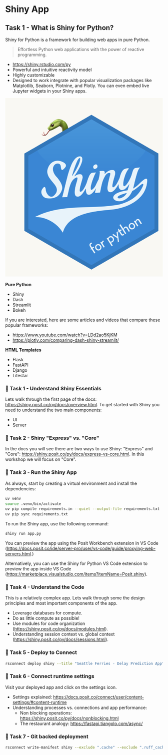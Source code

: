 # Shiny App

## Task 1 - What is Shiny for Python?

Shiny for Python is a framework for building web apps in pure Python.

> Effortless Python web applications with the power of reactive programming.

- https://shiny.rstudio.com/py
- Powerful and intuitive reactivity model
- Highly customizable
- Designed to work integrate with popular visualization packages like Matplotlib, Seaborn, Plotnine, and Plotly. You can even embed live Jupyter widgets in your Shiny apps.

![Shiny for python hex](imgs/shiny-for-python.png)

**Pure Python**

- Shiny
- Dash
- Streamlit
- Bokeh

If you are interested, here are some articles and videos that compare these popular frameworks:

- <https://www.youtube.com/watch?v=LDd2ao5KjKM>
- <https://plotly.com/comparing-dash-shiny-streamlit/>

**HTML Templates**

- Flask
- FastAPI
- Django
- Litestar

### 🔄 Task 1 - Understand Shiny Essentials

Lets walk through the first page of the docs: <https://shiny.posit.co/py/docs/overview.html>. To get started with Shiny you need to understand the two main components:

- UI
- Server

### 🔄 Task 2 - Shiny "Express" vs. "Core"

In the docs you will see there are two ways to use Shiny: "Express" and "Core": <https://shiny.posit.co/py/docs/express-vs-core.html>. In this workshop we will focus on "Core".

### 🔄 Task 3 - Run the Shiny App

As always, start by creating a virtual environment and install the dependencies:

```bash
uv venv
source .venv/bin/activate
uv pip compile requirements.in --quiet --output-file requirements.txt
uv pip sync requirements.txt
```

To run the Shiny app, use the following command:

```bash
shiny run app.py
```

You can preview the app using the Posit Workbench extension in VS Code (<https://docs.posit.co/ide/server-pro/user/vs-code/guide/proxying-web-servers.html>.)

Alternatively, you can use the Shiny for Python VS Code extension to preview the app inside VS Code (<https://marketplace.visualstudio.com/items?itemName=Posit.shiny>).

### 🔄 Task 4 - Understand the Code

This is a relatively complex app. Lets walk through some the design principles and most important components of the app.

- Leverage databases for compute.
- Do as little compute as possible!
- Use modules for code organization (<https://shiny.posit.co/py/docs/modules.html>).
- Understanding session context vs. global context (<https://shiny.posit.co/py/docs/sessions.html>).

### 🔄 Task 5 - Deploy to Connect

```bash
rsconnect deploy shiny --title "Seattle Ferries - Delay Prediction App" --exclude ".cache" --exclude ".ruff_cache" --exclude ".posit" .
```

### 🔄 Task 6 - Connect runtime settings

Visit your deployed app and click on the settings icon.

- Settings explained: <https://docs.posit.co/connect/user/content-settings/#content-runtime>
- Understanding processes vs. connections and app performance:
  - Non blocking operations: <https://shiny.posit.co/py/docs/nonblocking.html>
  - The restaurant analogy: <https://fastapi.tiangolo.com/async/>

### 🔄 Task 7 - Git backed deployment

```bash
rsconnect write-manifest shiny --exclude ".cache" --exclude ".ruff_cache" --exclude ".posit" --exclude "**/*.pyc" --exclude ".env" --overwrite .
```
